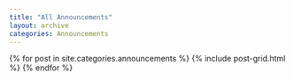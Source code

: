 ```yaml
---
title: "All Announcements"
layout: archive
categories: Announcements
---  
```


<div class="tiles">
{% for post in site.categories.announcements %}
  {% include post-grid.html %}
{% endfor %}
</div><!-- /.tiles -->
